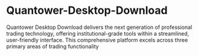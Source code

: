 # Quantower-Desktop-Download
Quantower Desktop Download delivers the next generation of professional trading technology, offering institutional-grade tools within a streamlined, user-friendly interface. This comprehensive platform excels across three primary areas of trading functionality
